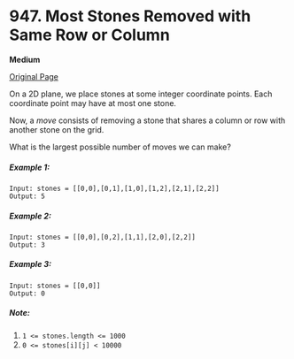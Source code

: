 # 947. Most Stones Removed with Same Row or Column

**Medium**

[Original Page](https://leetcode.com/problems/most-stones-removed-with-same-row-or-column/)

On a 2D plane, we place stones at some integer coordinate points.  Each coordinate point may have at most one stone.

Now, a _move_ consists of removing a stone that shares a column or row with another stone on the grid.

What is the largest possible number of moves we can make?

##### Example 1:
```
Input: stones = [[0,0],[0,1],[1,0],[1,2],[2,1],[2,2]]
Output: 5
```

##### Example 2: 
```
Input: stones = [[0,0],[0,2],[1,1],[2,0],[2,2]]
Output: 3
```

##### Example 3:
```
Input: stones = [[0,0]]
Output: 0
```

##### Note:
1. `1 <= stones.length <= 1000`
2. `0 <= stones[i][j] < 10000`
